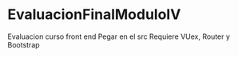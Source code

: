 # EvaluacionFinalModuloIV
Evaluacion curso front end
Pegar en el src
Requiere VUex, Router y Bootstrap
